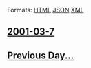 
Formats: [HTML](2001/03/7/index.html)  [JSON](2001/03/7/index.json)  [XML](2001/03/7/index.xml)  

## [2001-03-7](/news/2001/03/7/index.md)

## [Previous Day...](/news/2001/03/6/index.md)

